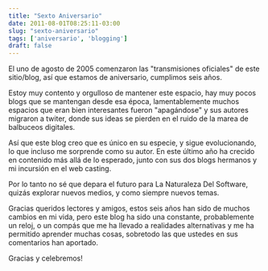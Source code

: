 ```yaml
---
title: "Sexto Aniversario"
date: 2011-08-01T08:25:11-03:00
slug: "sexto-aniversario"
tags: ['aniversario', 'blogging']
draft: false
---
```


El uno de agosto de 2005 comenzaron las "transmisiones oficiales" de
este sitio/blog, así que estamos de aniversario, cumplimos seis años.

Estoy muy contento y orgulloso de mantener este espacio, hay muy pocos
blogs que se mantengan desde esa época, lamentablemente muchos espacios
que eran bien interesantes fueron "apagándose" y sus autores migraron
a twiter, donde sus ideas se pierden en el ruido de la marea de
balbuceos digitales.

Así que este blog creo que es único en su especie, y sigue
evolucionando, lo que incluso me sorprende como su autor. En este último
año ha crecido en contenido más allá de lo esperado, junto con sus dos
blogs hermanos y mi incursión en el web casting.

Por lo tanto no sé que depara el futuro para La Naturaleza Del Software,
quizás explorar nuevos medios, y como siempre nuevos temas.

Gracias queridos lectores y amigos, estos seis años han sido de muchos
cambios en mi vida, pero este blog ha sido una constante, probablemente
un reloj, o un compás que me ha llevado a realidades alternativas y me
ha permitido aprender muchas cosas, sobretodo las que ustedes en sus
comentarios han aportado.

Gracias y celebremos!
